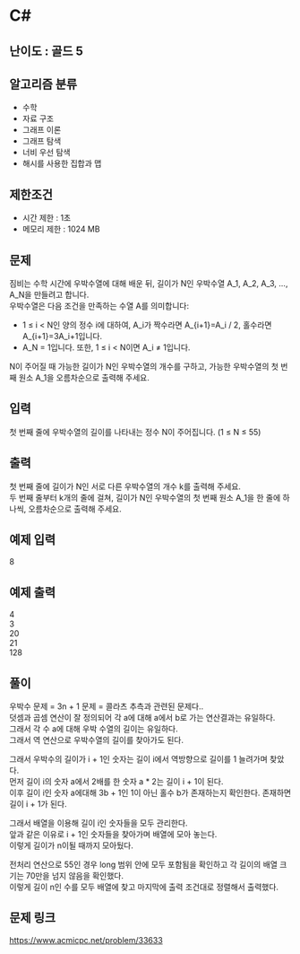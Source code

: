 # C#

## 난이도 : 골드 5

## 알고리즘 분류
  - 수학
  - 자료 구조
  - 그래프 이론
  - 그래프 탐색
  - 너비 우선 탐색
  - 해시를 사용한 집합과 맵

## 제한조건
  - 시간 제한 : 1초
  - 메모리 제한 : 1024 MB

## 문제
짐비는 수학 시간에 우박수열에 대해 배운 뒤, 길이가 N인 우박수열 A_1, A_2, A_3, ..., A_N을 만들려고 합니다.<br/>
우박수열은 다음 조건을 만족하는 수열 A를 의미합니다:<br/>


  - 1 ≤ i < N인 양의 정수 i에 대하여, A_i가 짝수라면 A_{i+1}=A_i / 2, 홀수라면 A_{i+1}=3A_i+1입니다.
  - A_N = 1입니다. 또한, 1 ≤ i < N이면 A_i ≠ 1입니다.


N이 주어질 때 가능한 길이가 N인 우박수열의 개수를 구하고, 가능한 우박수열의 첫 번째 원소 A_1을 오름차순으로 출력해 주세요.<br/>


## 입력
첫 번째 줄에 우박수열의 길이를 나타내는 정수 N이 주어집니다. (1 ≤ N ≤ 55)<br/>


## 출력
첫 번째 줄에 길이가 N인 서로 다른 우박수열의 개수 k를 출력해 주세요.<br/>
두 번째 줄부터 k개의 줄에 걸쳐, 길이가 N인 우박수열의 첫 번째 원소 A_1을 한 줄에 하나씩, 오름차순으로 출력해 주세요.<br/>


## 예제 입력
8<br/>


## 예제 출력
4<br/>
3<br/>
20<br/>
21<br/>
128<br/>


## 풀이
우박수 문제 = 3n + 1 문제 = 콜라츠 추측과 관련된 문제다..<br/>
덧셈과 곱셈 연산이 잘 정의되어 각 a에 대해 a에서 b로 가는 연산결과는 유일하다.<br/>
그래서 각 수 a에 대해 우박 수열의 길이는 유일하다.<br/>
그래서 역 연산으로 우박수열의 길이를 찾아가도 된다.<br/>


그래서 우박수의 길이가 i + 1인 숫자는 길이 i에서 역방향으로 길이를 1 늘려가며 찾았다.<br/>
먼저 길이 i의 숫자 a에서 2배를 한 숫자 a * 2는 길이 i + 1이 된다.<br/>
이후 길이 i인 숫자 a에대해 3b + 1인 1이 아닌 홀수 b가 존재하는지 확인한다. 존재하면 길이 i + 1가 된다.<br/>


그래서 배열을 이용해 길이 i인 숫자들을 모두 관리한다.<br/>
앞과 같은 이유로 i + 1인 숫자들을 찾아가며 배열에 모아 놓는다.<br/>
이렇게 길이가 n이될 때까지 모아뒀다.<br/>


전처리 연산으로 55인 경우 long 범위 안에 모두 포함됨을 확인하고 각 길이의 배열 크기는 70만을 넘지 않음을 확인했다.<br/>
이렇게 길이 n인 수를 모두 배열에 찾고 마지막에 출력 조건대로 정렬해서 출력했다.<br/>


## 문제 링크
https://www.acmicpc.net/problem/33633